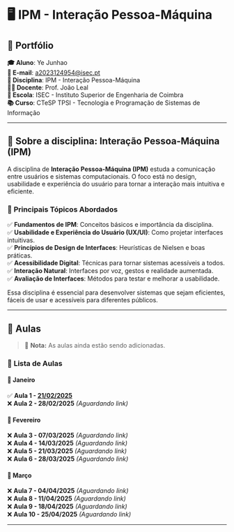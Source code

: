 # 🖥️ IPM - Interação Pessoa-Máquina

## 📌 Portfólio

**🎓 Aluno**: Ye Junhao  
**📧 E-mail**: a2023124954@isec.pt  
**📖 Disciplina**: IPM - Interação Pessoa-Máquina  
**👨‍🏫 Docente**: Prof. João Leal  
**🏫 Escola**: ISEC - Instituto Superior de Engenharia de Coimbra  
**📚 Curso**: CTeSP TPSI - Tecnologia e Programação de Sistemas de Informação  

---

## 📌 Sobre a disciplina: **Interação Pessoa-Máquina (IPM)**  

A disciplina de **Interação Pessoa-Máquina (IPM)** estuda a comunicação entre usuários e sistemas computacionais. O foco está no design, usabilidade e experiência do usuário para tornar a interação mais intuitiva e eficiente.  

### 🔹 **Principais Tópicos Abordados**  
✅ **Fundamentos de IPM**: Conceitos básicos e importância da disciplina.  
✅ **Usabilidade e Experiência do Usuário (UX/UI)**: Como projetar interfaces intuitivas.  
✅ **Princípios de Design de Interfaces**: Heurísticas de Nielsen e boas práticas.  
✅ **Acessibilidade Digital**: Técnicas para tornar sistemas acessíveis a todos.  
✅ **Interação Natural**: Interfaces por voz, gestos e realidade aumentada.  
✅ **Avaliação de Interfaces**: Métodos para testar e melhorar a usabilidade.  

Essa disciplina é essencial para desenvolver sistemas que sejam eficientes, fáceis de usar e acessíveis para diferentes públicos.  

---

## 📌 Aulas  

> 📢 **Nota:** As aulas ainda estão sendo adicionadas.  

### 📅 **Lista de Aulas**   
#### 📅 **Janeiro**   
✅ **Aula 1 - [21/02/2025](https://github.com/GameOverJY/IPM-Interacao-Pessoa-Maquina/blob/main/aula1.md)**  
❌ **Aula 2 - 28/02/2025** *(Aguardando link)*  
#### 📅 **Fevereiro**   
❌ **Aula 3 - 07/03/2025** *(Aguardando link)*  
❌ **Aula 4 - 14/03/2025** *(Aguardando link)*  
❌ **Aula 5 - 21/03/2025** *(Aguardando link)*  
❌ **Aula 6 - 28/03/2025** *(Aguardando link)*  
#### 📅 **Março**   
❌ **Aula 7 - 04/04/2025** *(Aguardando link)*  
❌ **Aula 8 - 11/04/2025** *(Aguardando link)*  
❌ **Aula 9 - 18/04/2025** *(Aguardando link)*  
❌ **Aula 10 - 25/04/2025** *(Aguardando link)*  

---
